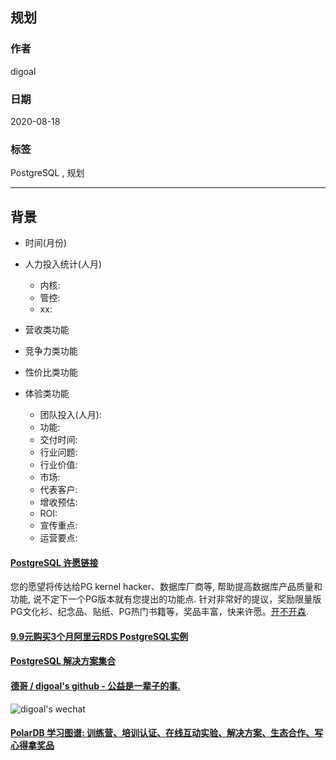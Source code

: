 ## 规划    
    
### 作者    
digoal    
    
### 日期    
2020-08-18    
    
### 标签    
PostgreSQL , 规划    
    
----    
    
## 背景    
- 时间(月份)	    
    
- 人力投入统计(人月)	    
    - 内核:     
    - 管控:     
    - xx:     
    
- 营收类功能	    
- 竞争力类功能	    
- 性价比类功能	    
- 体验类功能     
    - 团队投入(人月):    
    - 功能:    
    - 交付时间:     
    - 行业问题:    
    - 行业价值:    
    - 市场:    
    - 代表客户:     
    - 增收预估:    
    - ROI:    
    - 宣传重点:    
    - 运营要点:    
      
  
  
  
  
  
  
  
  
  
  
  
  
  
  
  
  
  
  
  
#### [PostgreSQL 许愿链接](https://github.com/digoal/blog/issues/76 "269ac3d1c492e938c0191101c7238216")
您的愿望将传达给PG kernel hacker、数据库厂商等, 帮助提高数据库产品质量和功能, 说不定下一个PG版本就有您提出的功能点. 针对非常好的提议，奖励限量版PG文化衫、纪念品、贴纸、PG热门书籍等，奖品丰富，快来许愿。[开不开森](https://github.com/digoal/blog/issues/76 "269ac3d1c492e938c0191101c7238216").  
  
  
#### [9.9元购买3个月阿里云RDS PostgreSQL实例](https://www.aliyun.com/database/postgresqlactivity "57258f76c37864c6e6d23383d05714ea")
  
  
#### [PostgreSQL 解决方案集合](https://yq.aliyun.com/topic/118 "40cff096e9ed7122c512b35d8561d9c8")
  
  
#### [德哥 / digoal's github - 公益是一辈子的事.](https://github.com/digoal/blog/blob/master/README.md "22709685feb7cab07d30f30387f0a9ae")
  
  
![digoal's wechat](../pic/digoal_weixin.jpg "f7ad92eeba24523fd47a6e1a0e691b59")
  
  
#### [PolarDB 学习图谱: 训练营、培训认证、在线互动实验、解决方案、生态合作、写心得拿奖品](https://www.aliyun.com/database/openpolardb/activity "8642f60e04ed0c814bf9cb9677976bd4")
  

